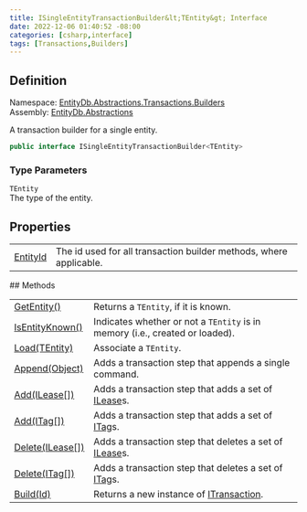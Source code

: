 ```yaml
---
title: ISingleEntityTransactionBuilder&lt;TEntity&gt; Interface
date: 2022-12-06 01:40:52 -08:00
categories: [csharp,interface]
tags: [Transactions,Builders]
---
```


## Definition
Namespace: <a href='/posts/csharp.namespace.entitydb.abstractions.transactions.builders/'>EntityDb.Abstractions.Transactions.Builders</a><br />
Assembly: <a href='/posts/csharp.assembly.entitydb.abstractions/'>EntityDb.Abstractions</a><br />

A transaction builder for a single entity.

```cs
public interface ISingleEntityTransactionBuilder<TEntity>
```
### Type Parameters
`TEntity`<br />The type of the entity.
## Properties
<table><tr><td><!--/posts/csharp.notimplemented.entitydb.abstractions.transactions.builders.isingleentitytransactionbuilder-1.entityid/--><a href='#'>EntityId</a></td><td>
The id used for all transaction builder methods, where applicable.
</td></tr></table>
## Methods
<table><tr><td><!--/posts/csharp.notimplemented.entitydb.abstractions.transactions.builders.isingleentitytransactionbuilder-1.getentity/--><a href='#'>GetEntity()</a></td><td>
Returns a <code class='language-plaintext highlighter-rouge'>TEntity</code>, if it is known.
</td></tr><tr><td><!--/posts/csharp.notimplemented.entitydb.abstractions.transactions.builders.isingleentitytransactionbuilder-1.isentityknown/--><a href='#'>IsEntityKnown()</a></td><td>
Indicates whether or not a <code class='language-plaintext highlighter-rouge'>TEntity</code> is in memory (i.e., created or loaded).
</td></tr><tr><td><!--/posts/csharp.notimplemented.entitydb.abstractions.transactions.builders.isingleentitytransactionbuilder-1.load/--><a href='#'>Load(TEntity)</a></td><td>
Associate a <code class='language-plaintext highlighter-rouge'>TEntity</code>.
</td></tr><tr><td><!--/posts/csharp.notimplemented.entitydb.abstractions.transactions.builders.isingleentitytransactionbuilder-1.append/--><a href='#'>Append(Object)</a></td><td>
Adds a transaction step that appends a single command.
</td></tr><tr><td><!--/posts/csharp.notimplemented.entitydb.abstractions.transactions.builders.isingleentitytransactionbuilder-1.add/--><a href='#'>Add(ILease[])</a></td><td>
Adds a transaction step that adds a set of <a href='/posts/csharp.interface.entitydb.abstractions.leases.ilease/'>ILease</a>s.
</td></tr><tr><td><!--/posts/csharp.notimplemented.entitydb.abstractions.transactions.builders.isingleentitytransactionbuilder-1.add/--><a href='#'>Add(ITag[])</a></td><td>
Adds a transaction step that adds a set of <a href='/posts/csharp.interface.entitydb.abstractions.tags.itag/'>ITag</a>s.
</td></tr><tr><td><!--/posts/csharp.notimplemented.entitydb.abstractions.transactions.builders.isingleentitytransactionbuilder-1.delete/--><a href='#'>Delete(ILease[])</a></td><td>
Adds a transaction step that deletes a set of <a href='/posts/csharp.interface.entitydb.abstractions.leases.ilease/'>ILease</a>s.
</td></tr><tr><td><!--/posts/csharp.notimplemented.entitydb.abstractions.transactions.builders.isingleentitytransactionbuilder-1.delete/--><a href='#'>Delete(ITag[])</a></td><td>
Adds a transaction step that deletes a set of <a href='/posts/csharp.interface.entitydb.abstractions.tags.itag/'>ITag</a>s.
</td></tr><tr><td><!--/posts/csharp.notimplemented.entitydb.abstractions.transactions.builders.isingleentitytransactionbuilder-1.build/--><a href='#'>Build(Id)</a></td><td>
Returns a new instance of <a href='/posts/csharp.interface.entitydb.abstractions.transactions.itransaction/'>ITransaction</a>.
</td></tr></table>
